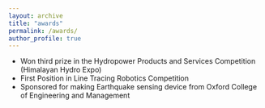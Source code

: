 ```yaml
---
layout: archive
title: "awards"
permalink: /awards/
author_profile: true
---
```


* Won third prize in the Hydropower Products and Services Competition (Himalayan Hydro Expo)
* First Position in Line Tracing Robotics Competition
* Sponsored for making Earthquake sensing device from Oxford College of Engineering and Management
